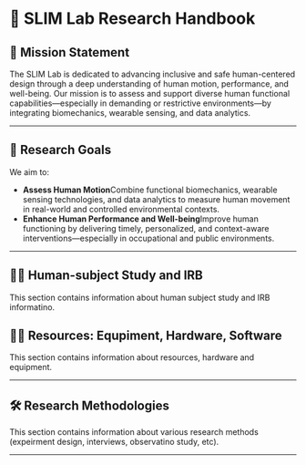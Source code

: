 # 🔬 SLIM Lab Research Handbook

## 🧭 Mission Statement

The SLIM Lab is dedicated to advancing inclusive and safe human-centered design through a deep understanding of human motion, performance, and well-being. Our mission is to assess and support diverse human functional capabilities—especially in demanding or restrictive environments—by integrating biomechanics, wearable sensing, and data analytics.

---

## 🎯 Research Goals

We aim to:

- **Assess Human Motion**Combine functional biomechanics, wearable sensing technologies, and data analytics to measure human movement in real-world and controlled environmental contexts.
- **Enhance Human Performance and Well-being**Improve human functioning by delivering timely, personalized, and context-aware interventions—especially in occupational and public environments.

---

## 🧑‍🔬 Human-subject Study and IRB

This section contains information about human subject study and IRB informatino.

## 🧑‍🔬 Resources: Equpiment, Hardware, Software

This section contains information about resources, hardware and equipment.

---

## 🛠️ Research Methodologies

This section contains information about various research methods (expeirment design, interviews, observatino study, etc).

---